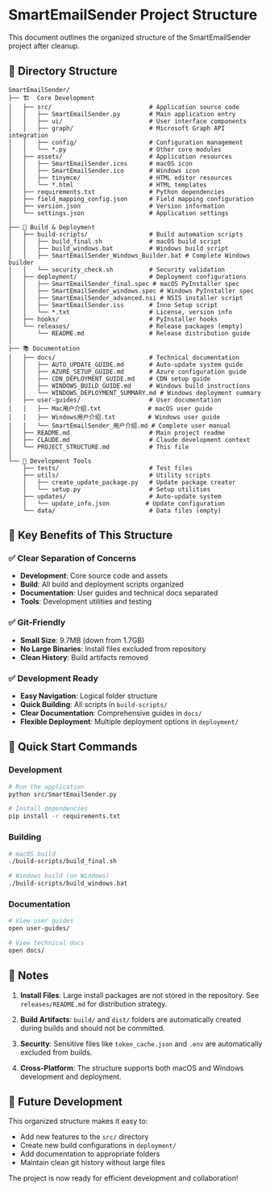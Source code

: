 # SmartEmailSender Project Structure

This document outlines the organized structure of the SmartEmailSender project after cleanup.

## 📁 Directory Structure

```
SmartEmailSender/
├── 🏗️  Core Development
│   ├── src/                           # Application source code
│   │   ├── SmartEmailSender.py        # Main application entry
│   │   ├── ui/                        # User interface components
│   │   ├── graph/                     # Microsoft Graph API integration
│   │   ├── config/                    # Configuration management
│   │   └── *.py                       # Other core modules
│   ├── assets/                        # Application resources
│   │   ├── SmartEmailSender.icns      # macOS icon
│   │   ├── SmartEmailSender.ico       # Windows icon
│   │   ├── tinymce/                   # HTML editor resources
│   │   └── *.html                     # HTML templates
│   ├── requirements.txt               # Python dependencies
│   ├── field_mapping_config.json      # Field mapping configuration
│   ├── version.json                   # Version information
│   └── settings.json                  # Application settings
│
├── 🔧 Build & Deployment
│   ├── build-scripts/                 # Build automation scripts
│   │   ├── build_final.sh             # macOS build script
│   │   ├── build_windows.bat          # Windows build script
│   │   ├── SmartEmailSender_Windows_Builder.bat # Complete Windows builder
│   │   └── security_check.sh          # Security validation
│   ├── deployment/                    # Deployment configurations
│   │   ├── SmartEmailSender_final.spec # macOS PyInstaller spec
│   │   ├── SmartEmailSender_windows.spec # Windows PyInstaller spec
│   │   ├── SmartEmailSender_advanced.nsi # NSIS installer script
│   │   ├── SmartEmailSender.iss       # Inno Setup script
│   │   └── *.txt                      # License, version info
│   ├── hooks/                         # PyInstaller hooks
│   └── releases/                      # Release packages (empty)
│       └── README.md                  # Release distribution guide
│
├── 📚 Documentation
│   ├── docs/                          # Technical documentation
│   │   ├── AUTO_UPDATE_GUIDE.md       # Auto-update system guide
│   │   ├── AZURE_SETUP_GUIDE.md       # Azure configuration guide
│   │   ├── CDN_DEPLOYMENT_GUIDE.md    # CDN setup guide
│   │   ├── WINDOWS_BUILD_GUIDE.md     # Windows build instructions
│   │   └── WINDOWS_DEPLOYMENT_SUMMARY.md # Windows deployment summary
│   ├── user-guides/                   # User documentation
│   │   ├── Mac用户介绍.txt             # macOS user guide
│   │   ├── Windows用户介绍.txt         # Windows user guide
│   │   └── SmartEmailSender_用户介绍.md # Complete user manual
│   ├── README.md                      # Main project readme
│   ├── CLAUDE.md                      # Claude development context
│   └── PROJECT_STRUCTURE.md           # This file
│
└── 🧪 Development Tools
    ├── tests/                         # Test files
    ├── utils/                         # Utility scripts
    │   ├── create_update_package.py   # Update package creator
    │   └── setup.py                   # Setup utilities
    ├── updates/                       # Auto-update system
    │   └── update_info.json          # Update configuration
    └── data/                          # Data files (empty)
```

## 🎯 Key Benefits of This Structure

### ✅ Clear Separation of Concerns
- **Development**: Core source code and assets
- **Build**: All build and deployment scripts organized
- **Documentation**: User guides and technical docs separated
- **Tools**: Development utilities and testing

### ✅ Git-Friendly
- **Small Size**: 9.7MB (down from 1.7GB)
- **No Large Binaries**: Install files excluded from repository
- **Clean History**: Build artifacts removed

### ✅ Development Ready
- **Easy Navigation**: Logical folder structure
- **Quick Building**: All scripts in `build-scripts/`
- **Clear Documentation**: Comprehensive guides in `docs/`
- **Flexible Deployment**: Multiple deployment options in `deployment/`

## 🚀 Quick Start Commands

### Development
```bash
# Run the application
python src/SmartEmailSender.py

# Install dependencies
pip install -r requirements.txt
```

### Building
```bash
# macOS build
./build-scripts/build_final.sh

# Windows build (on Windows)
./build-scripts/build_windows.bat
```

### Documentation
```bash
# View user guides
open user-guides/

# View technical docs
open docs/
```

## 📝 Notes

1. **Install Files**: Large install packages are not stored in the repository. See `releases/README.md` for distribution strategy.

2. **Build Artifacts**: `build/` and `dist/` folders are automatically created during builds and should not be committed.

3. **Security**: Sensitive files like `token_cache.json` and `.env` are automatically excluded from builds.

4. **Cross-Platform**: The structure supports both macOS and Windows development and deployment.

## 🔄 Future Development

This organized structure makes it easy to:
- Add new features to the `src/` directory
- Create new build configurations in `deployment/`
- Add documentation to appropriate folders
- Maintain clean git history without large files

The project is now ready for efficient development and collaboration!
